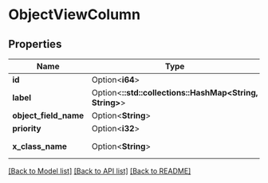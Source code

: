 # ObjectViewColumn

## Properties

Name | Type | Description | Notes
------------ | ------------- | ------------- | -------------
**id** | Option<**i64**> |  | [optional][readonly]
**label** | Option<**::std::collections::HashMap<String, String>**> |  | [optional]
**object_field_name** | Option<**String**> |  | [optional]
**priority** | Option<**i32**> |  | [optional]
**x_class_name** | Option<**String**> |  | [optional][readonly][default to com.liferay.object.admin.rest.dto.v1_0.ObjectViewColumn]

[[Back to Model list]](../README.md#documentation-for-models) [[Back to API list]](../README.md#documentation-for-api-endpoints) [[Back to README]](../README.md)


